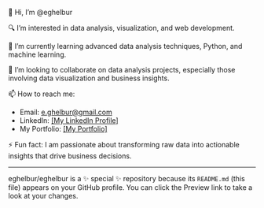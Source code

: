 👋 Hi, I’m @eghelbur

🔍 I’m interested in data analysis, visualization, and web development.

🌱 I’m currently learning advanced data analysis techniques, Python, and machine learning.

💞️ I’m looking to collaborate on data analysis projects, especially those involving data visualization and business insights.

📫 How to reach me:
- Email: e.ghelbur@gmail.com  
- LinkedIn: [[My LinkedIn Profile]](https://www.linkedin.com/in/eugeniu-ghelbur/)
- My Portfolio: [[My Portfolio]](https://eghelbur.notion.site/Eugeniu-Ghelbur-15fa22b64cf180d0aae2c19061f1b539)

⚡ Fun fact: I am passionate about transforming raw data into actionable insights that drive business decisions.

---

eghelbur/eghelbur is a ✨ special ✨ repository because its `README.md` (this file) appears on your GitHub profile.
You can click the Preview link to take a look at your changes.
